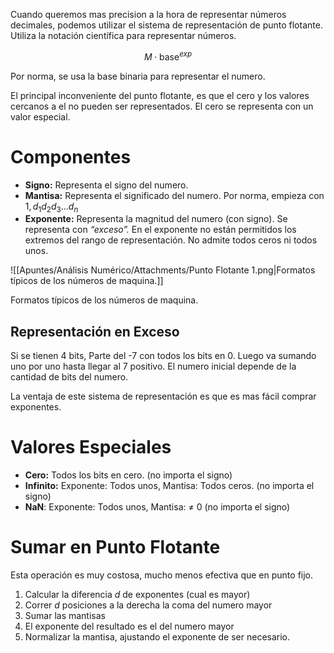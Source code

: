 Cuando queremos mas precision a la hora de representar números decimales, podemos utilizar el sistema de representación de punto flotante. Utiliza la notación científica para representar números.

$$
M \cdot \text{base}^{exp}
$$

Por norma, se usa la base binaria para representar el numero.

El principal inconveniente del punto flotante, es que el cero y los valores cercanos a el no pueden ser representados. El cero se representa con un valor especial. 

# Componentes

- **Signo:** Representa el signo del numero.
- **Mantisa:** Representa el significado del numero. Por norma, empieza con $1,d_1d_2d_3 \dots d_n$
- **Exponente:** Representa la magnitud del numero (con signo). Se representa con *“exceso”.* En el exponente no están permitidos los extremos del rango de representación. No admite todos ceros ni todos unos.

![[Apuntes/Análisis Numérico/Attachments/Punto Flotante 1.png|Formatos típicos de los números de maquina.]]

Formatos típicos de los números de maquina.

## Representación en Exceso

Si se tienen 4 bits, Parte del -7 con todos los bits en 0. Luego va sumando uno por uno hasta llegar al 7 positivo. El numero inicial depende de la cantidad de bits del numero.

La ventaja de este sistema de representación es que es mas fácil comprar exponentes. 

# Valores Especiales

- **Cero:** Todos los bits en cero. (no importa el signo)
- **Infinito:** Exponente: Todos unos, Mantisa: Todos ceros. (no importa el signo)
- **NaN**: Exponente: Todos unos, Mantisa: ≠ 0  (no importa el signo)

# Sumar en Punto Flotante

Esta operación es muy costosa, mucho menos efectiva que en punto fijo.

1. Calcular la diferencia $d$ de exponentes (cual es mayor)
2. Correr $d$ posiciones a la derecha la coma del numero mayor
3. Sumar las mantisas
4. El exponente del resultado es el del numero mayor
5. Normalizar la mantisa, ajustando el exponente de ser necesario.